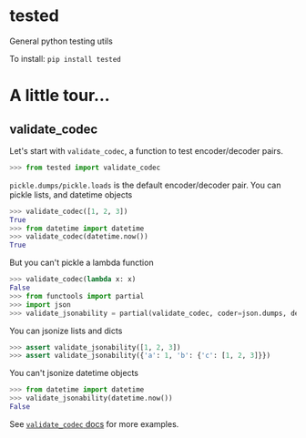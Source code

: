 # tested
General python testing utils

To install:	```pip install tested```


# A little tour...

## validate_codec

Let's start with `validate_codec`, a function to test encoder/decoder pairs.

```python
>>> from tested import validate_codec
```

`pickle.dumps/pickle.loads` is the default encoder/decoder pair.
You can pickle lists, and datetime objects

```python
>>> validate_codec([1, 2, 3])
True
>>> from datetime import datetime
>>> validate_codec(datetime.now())
True
```

But you can't pickle a lambda function

```python
>>> validate_codec(lambda x: x)
False
>>> from functools import partial
>>> import json
>>> validate_jsonability = partial(validate_codec, coder=json.dumps, decoder=json.loads)
```

You can jsonize lists and dicts

```python
>>> assert validate_jsonability([1, 2, 3])
>>> assert validate_jsonability({'a': 1, 'b': {'c': [1, 2, 3]}})
```

You can't jsonize datetime objects

```python
>>> from datetime import datetime
>>> validate_jsonability(datetime.now())
False
```

See [`validate_codec` docs](https://i2mint.github.io/tested/module_docs/tested/codecs.html#tested.codecs.validate_codec)
for more examples.


